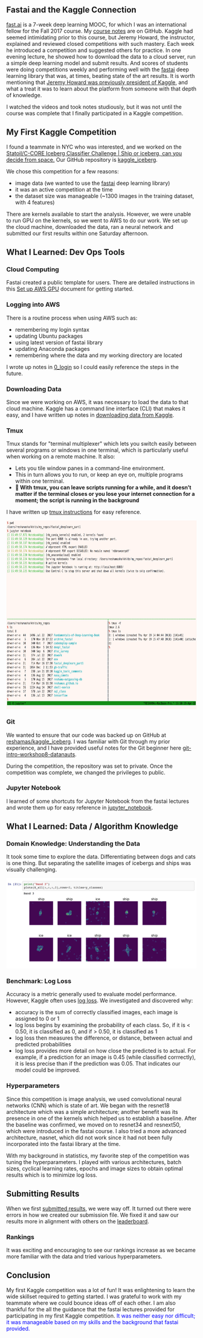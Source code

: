 
## Fastai and the Kaggle Connection
[fast.ai](http://www.fast.ai) is a 7-week deep learning MOOC, for which I was an international fellow for the Fall 2017 course.  My [course notes](https://github.com/reshamas/fastai_deeplearn_part1/tree/master/courses/dl1) are on GitHub.  Kaggle had seemed intimidating prior to this course, but Jeremy Howard, the instructor, explained and reviewed closed competitions with such mastery. Each week he introduced a competition and suggested others for practice.  In one evening lecture, he showed how to download the data to a cloud server, run a simple deep learning model and submit results.  And scores of students were doing competitions weekly and performing well with the [fastai](https://github.com/fastai/fastai) deep learning library that was, at times, beating state of the art results.  It is worth mentioning that [Jeremy Howard was previously president of Kaggle](https://www.kdnuggets.com/2017/01/exclusive-interview-jeremy-howard-deep-learning-kaggle-data-science.html), and what a treat it was to learn about the platform from someone with that depth of knowledge.    

I watched the videos and took notes studiously, but it was not until the course was complete that I finally participated in a Kaggle competition.  

## My First Kaggle Competition

I found a teammate in NYC who was interested, and we worked on the [Statoil/C-CORE Iceberg Classifier Challenge
 | Ship or iceberg, can you decide from space.](https://www.kaggle.com/c/statoil-iceberg-classifier-challenge)  Our GitHub repository is [kaggle_iceberg](https://github.com/reshamas/kaggle_iceberg).  
 
We chose this competition for a few reasons:
- image data (we wanted to use the [fastai](https://github.com/fastai/fastai) deep learning library)
- it was an active competition at the time
- the dataset size was manageable (~1300 images in the training dataset, with 4 features)

There are kernels available to start the analysis.  However, we were unable to run GPU on the kernels, so we went to AWS to do our work.  We set up the cloud machine, downloaded the data, ran a neural network and submitted our first results within one Saturday afternoon.  

## What I Learned:  Dev Ops Tools

### Cloud Computing
Fastai created a public template for users.  There are detailed instructions in this [Set up AWS GPU](https://github.com/reshamas/fastai_deeplearn_part1/blob/master/tools/aws_ami_gpu_setup.md) document for getting started.  

### Logging into AWS
There is a routine process when using AWS such as:
- remembering my login syntax
- updating Ubuntu packages
- using latest version of fastai library
- updating Anaconda packages
- remembering where the data and my working directory are located

I wrote up notes in [0_login](https://github.com/reshamas/fastai_deeplearn_part1/blob/master/courses/mes_projets/0_login.md) so I could easily reference the steps in the future.

### Downloading Data
Since we were working on AWS, it was necessary to load the data to that cloud machine.  Kaggle has a command line interface (CLI) that makes it easy, and I have written up notes in [downloading data from Kaggle](https://github.com/reshamas/fastai_deeplearn_part1/blob/master/tools/download_data_kaggle_cli.md).  

### Tmux
Tmux stands for "terminal multiplexer" which lets you switch easily between several programs or windows in one terminal, which is particularly useful when working on a remote machine.  It also:  
* Lets you tile window panes in a command-line environment.
* This in turn allows you to run, or keep an eye on, multiple programs within one terminal.
* **:key: With tmux, you can leave scripts running for a while, and it doesn’t matter if the terminal closes or you lose your internet connection for a moment; the script is running in the background**

I have written up [tmux instructions](https://github.com/reshamas/fastai_deeplearn_part1/blob/master/tools/tmux.md) for easy reference.  

<img src="../assets/images/tmux_panes.png" align="center"  height="500" width="750" >  


### Git
We wanted to ensure that our code was backed up on GitHub at [reshamas/kaggle_iceberg](https://github.com/reshamas/kaggle_iceberg).  I was familiar with Git through my prior experience, and I have provided useful notes for the Git beginner here [git-intro-workshop8-datanauts](https://github.com/reshamas/git-intro-workshop8-datanauts).

During the competition, the repository was set to private.  Once the competition was complete, we changed the privileges to public.

### Jupyter Notebook
I learned of some shortcuts for Jupyter Notebook from the fastai lectures and wrote them up for easy reference in [jupyter_notebook](https://github.com/reshamas/fastai_deeplearn_part1/blob/master/tools/jupyter_notebook).

## What I Learned:  Data / Algorithm Knowledge

### Domain Knowledge:  Understanding the Data
It took some time to explore the data.  Differentiating between dogs and cats is one thing.  But separating the satellite images of icebergs and ships was visually challenging.  

<img src="../assets/images/ship_iceberg.png" align="center"    >  


### Benchmark:  Log Loss
Accuracy is a metric generally used to evaluate model performance.  However, Kaggle often uses [log loss](http://wiki.fast.ai/index.php/Log_Loss).  We investigated and discovered why:
- accuracy is the sum of correctly classified images, each image is assigned to 0 or 1
- log loss begins by examining the probability of each class.  So, if it is < 0.50, it is classified as 0, and if > 0.50, it is classified as 1
- log loss then measures the difference, or distance, between actual and predicted probabilities
- log loss provides more detail on how close the predicted is to actual.  For example, if a prediction for an image is 0.45 (while classified corrrectly), it is less precise than if the prediction was 0.05.  That indicates our model could be improved.  

### Hyperparameters
Since this competition is image analysis, we used convolutional neural networks (CNN) which is state of art.  We began with the resnet18 architecture which was a simple architecture; another benefit was its presence in one of the kernels which helped us to establish a baseline.  After the baseline was confirmed, we moved on to resnet34 and resnext50, which were introduced in the fastai course.  I also tried a more advanced architecture, nasnet, which did not work since it had not been fully incorporated into the fastai library at the time.

With my background in statistics, my favorite step of the competition was tuning the hyperparameters.  I played with various architectures, batch sizes, cyclical learning rates, epochs and image sizes to obtain optimal results which is to minimize log loss.

## Submitting Results
When we first [submitted results](https://www.kaggle.com/c/statoil-iceberg-classifier-challenge/submissions?sortBy=date&group=all&page=1), we were way off.  It turned out there were errors in how we created our submission file.  We fixed it and saw our results more in alignment with others on the [leaderboard](https://www.kaggle.com/c/statoil-iceberg-classifier-challenge/leaderboard).

### Rankings
It was exciting and encouraging to see our rankings increase as we became more familiar with the data and tried various hyperparameters.

## Conclusion
My first Kaggle competition was a lot of fun!  It was enlightening to learn the wide skillset required to getting started.  I was grateful to work with my teammate where we could bounce ideas off of each other.  I am also thankful for the all the guidance that the fastai lectures provided for participating in my first Kaggle competition.  <a style="color:blue">It was neither easy nor difficult; it was manageable based on my skills and the background that fastai provided.   </a>


